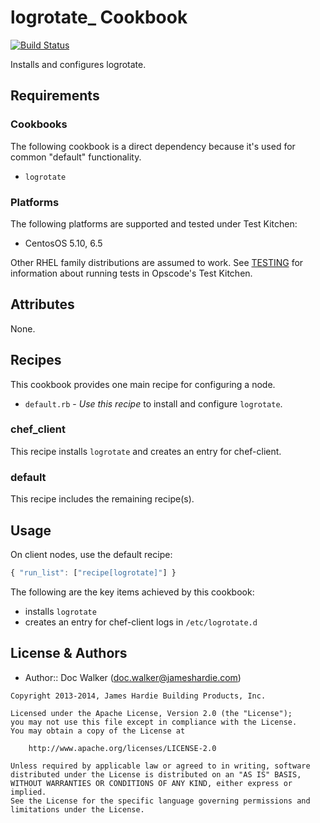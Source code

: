 logrotate_ Cookbook
===================
[![Build Status](https://travis-ci.org/jhx/cookbook-logrotate_.png?branch=master)](https://travis-ci.org/jhx/cookbook-logrotate_)

Installs and configures logrotate.


Requirements
------------
### Cookbooks
The following cookbook is a direct dependency because it's used for common "default" functionality.

- `logrotate`

### Platforms
The following platforms are supported and tested under Test Kitchen:

- CentosOS 5.10, 6.5

Other RHEL family distributions are assumed to work. See [TESTING](TESTING.md) for information about running tests in Opscode's Test Kitchen.


Attributes
----------
None.


Recipes
-------
This cookbook provides one main recipe for configuring a node.

- `default.rb` - *Use this recipe* to install and configure `logrotate`.

### chef_client
This recipe installs `logrotate` and creates an entry for chef-client.

### default
This recipe includes the remaining recipe(s).


Usage
-----
On client nodes, use the default recipe:

````javascript
{ "run_list": ["recipe[logrotate]"] }
````

The following are the key items achieved by this cookbook:

- installs `logrotate`
- creates an entry for chef-client logs in `/etc/logrotate.d`


License & Authors
-----------------
- Author:: Doc Walker (<doc.walker@jameshardie.com>)

````text
Copyright 2013-2014, James Hardie Building Products, Inc.

Licensed under the Apache License, Version 2.0 (the "License");
you may not use this file except in compliance with the License.
You may obtain a copy of the License at

    http://www.apache.org/licenses/LICENSE-2.0

Unless required by applicable law or agreed to in writing, software
distributed under the License is distributed on an "AS IS" BASIS,
WITHOUT WARRANTIES OR CONDITIONS OF ANY KIND, either express or implied.
See the License for the specific language governing permissions and
limitations under the License.
````
